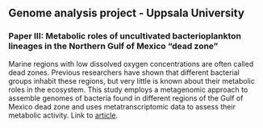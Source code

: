 ## Genome analysis project - Uppsala University ##
### Paper III: Metabolic roles of uncultivated bacterioplankton lineages in the Northern Gulf of Mexico “dead zone” ###
Marine regions with low dissolved oxygen concentrations are often called dead zones. Previous researchers have shown that different bacterial groups inhabit these regions, but very little is known about their metabolic roles in the ecosystem. This study employs a metagenomic approach to assemble genomes of bacteria found in different regions of the Gulf of Mexico dead zone and uses metatranscriptomic data to assess their metabolic activity. Link to [article](https://pubmed.ncbi.nlm.nih.gov/28900024/).
